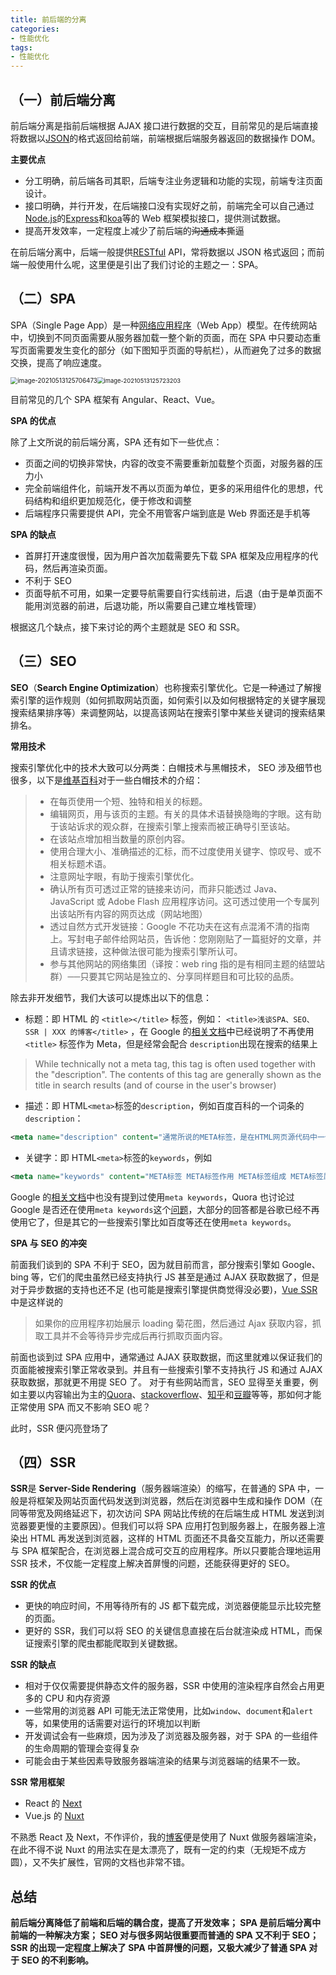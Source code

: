 ```yaml
---
title: 前后端的分离
categories: 
- 性能优化
tags:
- 性能优化
---
```


##  （一）前后端分离

前后端分离是指前后端根据 AJAX 接口进行数据的交互，目前常见的是后端直接将数据以[JSON](https://links.jianshu.com/go?to=https%3A%2F%2Fbaike.baidu.com%2Fitem%2FJSON)的格式返回给前端，前端根据后端服务器返回的数据操作 DOM。<!-- more -->

**主要优点**

- 分工明确，前后端各司其职，后端专注业务逻辑和功能的实现，前端专注页面设计。
- 接口明确，并行开发，在后端接口没有实现好之前，前端完全可以自己通过[Node.js](https://links.jianshu.com/go?to=https%3A%2F%2Fnodejs.org%2Fen%2F)的[Express](https://links.jianshu.com/go?to=http%3A%2F%2Fexpressjs.com%2Fzh-cn%2F)和[koa](https://links.jianshu.com/go?to=https%3A%2F%2Fkoa.bootcss.com%2F)等的 Web 框架模拟接口，提供测试数据。
- 提高开发效率，一定程度上减少了前后端的~~沟通成本~~撕逼

在前后端分离中，后端一般提供[RESTful](https://links.jianshu.com/go?to=https%3A%2F%2Fwww.zhihu.com%2Fquestion%2F28557115) API，常将数据以 JSON 格式返回；而前端一般使用什么呢，这里便是引出了我们讨论的主题之一：SPA。

## （二）SPA

SPA（Single Page App）是一种[网络应用程序](https://links.jianshu.com/go?to=https%3A%2F%2Fen.wikipedia.org%2Fwiki%2FWeb_application)（Web App）模型。在传统网站中，切换到不同页面需要从服务器加载一整个新的页面，而在 SPA 中只要动态重写页面需要发生变化的部分（如下图知乎页面的导航栏），从而避免了过多的数据交换，提高了响应速度。

<img src="https://cdn.jsdelivr.net/gh/baimohui/FigureBed/img/20211106174748.png" alt="image-20210513125706473" style="zoom: 70%;" /><img src="https://cdn.jsdelivr.net/gh/baimohui/FigureBed/img/20211106174749.png" alt="image-20210513125723203" style="zoom: 67%;" />   

目前常见的几个 SPA 框架有 Angular、React、Vue。

**SPA 的优点**

除了上文所说的前后端分离，SPA 还有如下一些优点：

- 页面之间的切换非常快，内容的改变不需要重新加载整个页面，对服务器的压力小
- 完全前端组件化，前端开发不再以页面为单位，更多的采用组件化的思想，代码结构和组织更加规范化，便于修改和调整
- 后端程序只需要提供 API，完全不用管客户端到底是 Web 界面还是手机等

**SPA 的缺点**

- 首屏打开速度很慢，因为用户首次加载需要先下载 SPA 框架及应用程序的代码，然后再渲染页面。
- 不利于 SEO
- 页面导航不可用，如果一定要导航需要自行实线前进，后退（由于是单页面不能用浏览器的前进，后退功能，所以需要自己建立堆栈管理）

根据这几个缺点，接下来讨论的两个主题就是 SEO 和 SSR。

## （三）SEO

**SEO**（**Search Engine Optimization**）也称搜索引擎优化。它是一种通过了解搜索引擎的运作规则（如何抓取网站页面，如何索引以及如何根据特定的关键字展现搜索结果排序等）来调整网站，以提高该网站在搜索引擎中某些关键词的搜索结果排名。

**常用技术**

搜索引擎优化中的技术大致可以分两类：白帽技术与黑帽技术，
 SEO 涉及细节也很多，以下是[维基百科](https://links.jianshu.com/go?to=https%3A%2F%2Fen.wikipedia.org%2Fwiki%2FSearch_engine_optimization)对于一些白帽技术的介绍：

> - 在每页使用一个短、独特和相关的标题。
> - 编辑网页，用与该页的主题。有关的具体术语替换隐晦的字眼。这有助于该站诉求的观众群，在搜索引擎上搜索而被正确导引至该站。
> - 在该站点增加相当数量的原创内容。
> - 使用合理大小、准确描述的汇标，而不过度使用关键字、惊叹号、或不相关标题术语。
> - 注意网址字眼，有助于搜索引擎优化。
> - 确认所有页可透过正常的链接来访问，而非只能透过 Java、JavaScript 或 Adobe Flash 应用程序访问。这可透过使用一个专属列出该站所有内容的网页达成（网站地图）
> - 透过自然方式开发链接：Google 不花功夫在这有点混淆不清的指南上。写封电子邮件给网站员，告诉他：您刚刚贴了一篇挺好的文章，并且请求链接，这种做法很可能为搜索引擎所认可。
> - 参与其他网站的网络集团（译按：web ring 指的是有相同主题的结盟站群）──只要其它网站是独立的、分享同样题目和可比较的品质。

除去非开发细节，我们大该可以提炼出以下的信息：

- 标题：即 HTML 的 `<title></title>` 标签，例如： `<title>浅谈SPA、SEO、SSR | XXX 的博客</title>` ，在 Google 的[相关文档](https://links.jianshu.com/go?to=https%3A%2F%2Fsupport.google.com%2Fwebmasters%2Fanswer%2F79812%3Fhl%3Den)中已经说明了不再使用`<title>` 标签作为 Meta，但是经常会配合 `description`出现在搜索的结果上

> While technically not a meta tag, this tag is often used together with the "description". The contents of this tag are generally shown as the title in search results (and of course in the user's browser)

- 描述：即 HTML`<meta>`标签的`description`，例如百度百科的一个词条的 `description`：

```xml
<meta name="description" content="通常所说的META标签，是在HTML网页源代码中一个重要的html标签。META标签用来描述一个HTML网页文档的属性，例如作者、日期和时间、网页描述、关键词、页面刷新等。...">
```

- 关键字：即 HTML`<meta>`标签的`keywords`，例如

```xml
<meta name="keywords" content="META标签 META标签作用 META标签组成 META标签属性 META标签描述设计 META标签错误 META标签标签">
```

Google 的[相关文档](https://links.jianshu.com/go?to=https%3A%2F%2Fsupport.google.com%2Fwebmasters%2Fanswer%2F79812%3Fhl%3Den)中也没有提到过使用`meta keywords`，Quora 也讨论过 Google 是否还在使用`meta keywords`这个[问题](https://links.jianshu.com/go?to=https%3A%2F%2Fwww.quora.com%2FDoes-Google-use-meta-keywords-in-2018)，大部分的回答都是谷歌已经不再使用它了，但是其它的一些搜索引擎比如百度等还在使用`meta keywords`。

**SPA 与 SEO 的冲突**

前面我们谈到的 SPA 不利于 SEO，因为就目前而言，部分搜索引擎如 Google、bing 等，它们的爬虫虽然已经支持执行 JS 甚至是通过 AJAX 获取数据了，但是对于异步数据的支持也还不足 (也可能是搜索引擎提供商觉得没必要)，[Vue SSR](https://links.jianshu.com/go?to=https%3A%2F%2Fssr.vuejs.org%2Fzh%2F)中是这样说的

> 如果你的应用程序初始展示 loading 菊花图，然后通过 Ajax 获取内容，抓取工具并不会等待异步完成后再行抓取页面内容。

前面也谈到过 SPA 应用中，通常通过 AJAX 获取数据，而这里就难以保证我们的页面能被搜索引擎正常收录到。并且有一些搜索引擎不支持执行 JS 和通过 AJAX 获取数据，那就更不用提 SEO 了。
 对于有些网站而言，SEO 显得至关重要，例如主要以内容输出为主的[Quora](https://links.jianshu.com/go?to=https%3A%2F%2Fwww.quora.com%2F)、[stackoverflow](https://links.jianshu.com/go?to=https%3A%2F%2Fstackoverflow.com%2F)、[知乎](https://links.jianshu.com/go?to=https%3A%2F%2Fwww.zhihu.com%2F)和[豆瓣](https://links.jianshu.com/go?to=https%3A%2F%2Fwww.douban.com%2F)等等，那如何才能正常使用 SPA 而又不影响 SEO 呢？

此时，SSR 便闪亮登场了

## （四）SSR

**SSR**是 **Server-Side Rendering**（服务器端渲染）的缩写，在普通的 SPA 中，一般是将框架及网站页面代码发送到浏览器，然后在浏览器中生成和操作 DOM（在同等带宽及网络延迟下，初次访问 SPA 网站比传统的在后端生成 HTML 发送到浏览器要更慢的主要原因）。但我们可以将 SPA 应用打包到服务器上，在服务器上渲染出 HTML 再发送到浏览器，这样的 HTML 页面还不具备交互能力，所以还需要与 SPA 框架配合，在浏览器上混合成可交互的应用程序。所以只要能合理地运用 SSR 技术，不仅能一定程度上解决首屏慢的问题，还能获得更好的 SEO。

**SSR 的优点**

- 更快的响应时间，不用等待所有的 JS 都下载完成，浏览器便能显示比较完整的页面。
- 更好的 SSR，我们可以将 SEO 的关键信息直接在后台就渲染成 HTML，而保证搜索引擎的爬虫都能爬取到关键数据。

**SSR 的缺点**

- 相对于仅仅需要提供静态文件的服务器，SSR 中使用的渲染程序自然会占用更多的 CPU 和内存资源
- 一些常用的浏览器 API 可能无法正常使用，比如`window`、`document`和`alert`等，如果使用的话需要对运行的环境加以判断
- 开发调试会有一些麻烦，因为涉及了浏览器及服务器，对于 SPA 的一些组件的生命周期的管理会变得复杂
- 可能会由于某些因素导致服务器端渲染的结果与浏览器端的结果不一致。

**SSR 常用框架**

- React 的 [Next](https://links.jianshu.com/go?to=https%3A%2F%2Fnextjs.org%2F)
- Vue.js 的 [Nuxt](https://links.jianshu.com/go?to=https%3A%2F%2Fnuxtjs.org%2F)

不熟悉 React 及 Next，不作评价，我的[博客](https://links.jianshu.com/go?to=https%3A%2F%2Fchengfy.com)便是使用了 Nuxt 做服务器端渲染，在此不得不说 Nuxt 的用法实在是太漂亮了，既有一定的约束（无规矩不成方圆），又不失扩展性，官网的文档也非常不错。

## 总结

**前后端分离降低了前端和后端的耦合度，提高了开发效率；
 SPA 是前后端分离中前端的一种解决方案；
 SEO 对与很多网站很重要而普通的 SPA 又不利于 SEO；
 SSR 的出现一定程度上解决了 SPA 中首屏慢的问题，又极大减少了普通 SPA 对于 SEO 的不利影响。**


